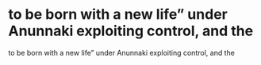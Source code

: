 # to be born with a new life” under Anunnaki exploiting control, and the

to be born with a new life” under Anunnaki exploiting control, and the